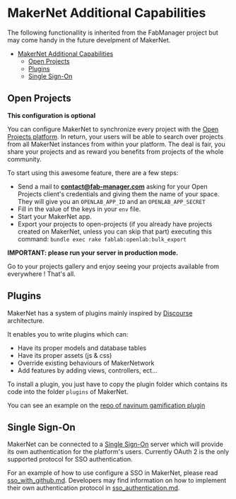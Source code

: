 # MakerNet Additional Capabilities

The following functionallity is inherited from the FabManager project but may come handy in the
future develpment of MakerNet.

- [MakerNet Additional Capabilities](#makernet-additional-capabilities)
  - [Open Projects](#open-projects)
  - [Plugins](#plugins)
  - [Single Sign-On](#single-sign-on)

## Open Projects

**This configuration is optional**

You can configure MakerNet to synchronize every project with the [Open Projects platform](https://github.com/LaCasemate/openlab-projects). In return, your users will be able to search over
projects from all MakerNet instances from within your platform. The deal is fair, you share your
projects and as reward you benefits from projects of the whole community.

To start using this awesome feature, there are a few steps:

- Send a mail to **contact@fab-manager.com** asking for your Open Projects client's credentials and
  giving them the name of your space. They will give you an `OPENLAB_APP_ID` and an
  `OPENLAB_APP_SECRET`
- Fill in the value of the keys in your `env` file.
- Start your MakerNet app.
- Export your projects to open-projects (if you already have projects created on MakerNet, unless
  you can skip that part) executing this command: `bundle exec rake fablab:openlab:bulk_export`

**IMPORTANT: please run your server in production mode.**

Go to your projects gallery and enjoy seeing your projects available from everywhere ! That's all.

## Plugins

MakerNet has a system of plugins mainly inspired by [Discourse](https://github.com/discourse/discourse)
architecture.

It enables you to write plugins which can:
- Have its proper models and database tables
- Have its proper assets (js & css)
- Override existing behaviours of MakerNetwork
- Add features by adding views, controllers, ect...

To install a plugin, you just have to copy the plugin folder which contains its code into the folder
`plugins` of MakerNet.

You can see an example on the [repo of navinum gamification plugin](https://github.com/LaCasemate/navinum-gamification)

## Single Sign-On

MakerNet can be connected to a [Single Sign-On](https://en.wikipedia.org/wiki/Single_sign-on) server
which will provide its own authentication for the platform's users. Currently OAuth 2 is the only
supported protocol for SSO authentication.

For an example of how to use configure a SSO in MakerNet, please read [sso_with_github.md](doc/sso_with_github.md). Developers may find information on how to implement their own
authentication protocol in [sso_authentication.md](doc/sso_authentication.md).
